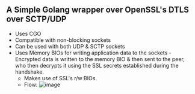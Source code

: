 ## A Simple Golang wrapper over OpenSSL's DTLS over SCTP/UDP
- Uses CGO
- Compatible with non-blocking sockets
- Can be used with both UDP & SCTP sockets
- Uses Memory BIOs for writing application data to the sockets - Encrypted data is written to the memory BIO & then sent to the peer, who then decrypts it using the SSL secrets established during the handshake.
  - Makes use of SSL's r/w BIOs.
  - Flow:
    ![image](https://github.com/user-attachments/assets/d0227bfa-f96f-40e9-bc7f-b4e3d8d6c3a1)
  
